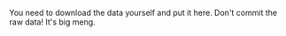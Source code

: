 You need to download the data yourself and put it here.  Don't commit the raw 
data!  It's big meng.
